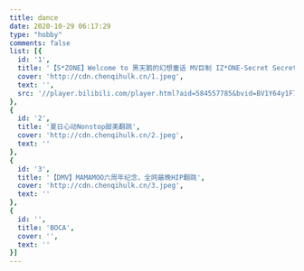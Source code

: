 ```yaml
---
title: dance
date: 2020-10-29 06:17:29
type: "hobby"
comments: false
list: [{
  id: '1',
  title: '【S*ZONE】Welcome to 黑天鹅的幻想童话 MV巨制 IZ*ONE-Secret Secret Story of the Swan全员翻跳',
  cover: 'http://cdn.chenqihulk.cn/1.jpeg',
  text: '',
  src: '//player.bilibili.com/player.html?aid=584557785&bvid=BV1Y64y1F739&cid=236781621&page=1'
},
{
  id: '2',
  title: '夏日心动Nonstop甜美翻跳',
  cover: 'http://cdn.chenqihulk.cn/2.jpeg',
  text: ''
},
{
  id: '3',
  title: '【DMV】MAMAMOO六周年纪念，全网最晚HIP翻跳',
  cover: 'http://cdn.chenqihulk.cn/3.jpeg',
  text: ''
},
{
  id: '',
  title: 'BOCA',
  cover: '',
  text: ''
}]
---
```

<!--http://cdn.chenqihulk.cn/14711605170807_.pic_hd.jpg-->
